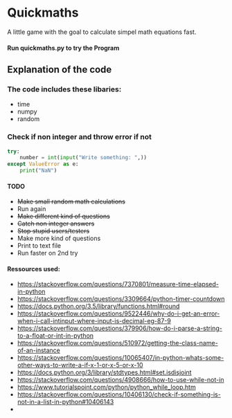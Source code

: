 # Quickmaths

A little game with the goal to calculate simpel math equations fast.

#### Run quickmaths.py to try the Program


## Explanation of the code

### The code includes these libaries:
- time
- numpy
- random

### Check if non integer and throw error if not
```python
try:
    number = int(input("Write something: ",))
except ValueError as e:
    print("NaN")
```


#### TODO
- ~~Make small random math calculations~~
- Run again
- ~~Make different kind of questions~~
- ~~Catch non integer answers~~
- ~~Stop stupid users/testers~~
- Make more kind of questions
- Print to text file
- Run faster on 2nd try


#### Ressources used:
- https://stackoverflow.com/questions/7370801/measure-time-elapsed-in-python
- https://stackoverflow.com/questions/3309664/python-timer-countdown
- https://docs.python.org/3.5/library/functions.html#round
- https://stackoverflow.com/questions/9522446/why-do-i-get-an-error-when-i-call-intinput-where-input-is-decimal-eg-87-9
- https://stackoverflow.com/questions/379906/how-do-i-parse-a-string-to-a-float-or-int-in-python
- https://stackoverflow.com/questions/510972/getting-the-class-name-of-an-instance
- https://stackoverflow.com/questions/10065407/in-python-whats-some-other-ways-to-write-a-if-x-1-or-x-5-or-x-10
- https://docs.python.org/3/library/stdtypes.html#set.isdisjoint
- https://stackoverflow.com/questions/4908666/how-to-use-while-not-in
- https://www.tutorialspoint.com/python/python_while_loop.htm
- https://stackoverflow.com/questions/10406130/check-if-something-is-not-in-a-list-in-python#10406143
-

